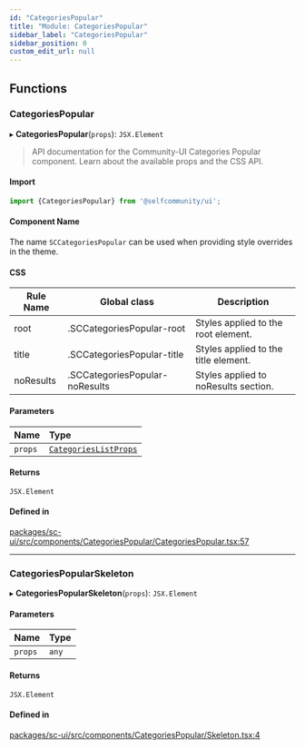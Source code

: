 ```yaml
---
id: "CategoriesPopular"
title: "Module: CategoriesPopular"
sidebar_label: "CategoriesPopular"
sidebar_position: 0
custom_edit_url: null
---
```


## Functions

### CategoriesPopular

▸ **CategoriesPopular**(`props`): `JSX.Element`

> API documentation for the Community-UI Categories Popular component. Learn about the available props and the CSS API.

#### Import
```jsx
import {CategoriesPopular} from '@selfcommunity/ui';
```

#### Component Name
The name `SCCategoriesPopular` can be used when providing style overrides in the theme.

#### CSS

|Rule Name|Global class|Description|
|---|---|---|
|root|.SCCategoriesPopular-root|Styles applied to the root element.|
|title|.SCCategoriesPopular-title|Styles applied to the title element.|
|noResults|.SCCategoriesPopular-noResults|Styles applied to noResults section.|

#### Parameters

| Name | Type |
| :------ | :------ |
| `props` | [`CategoriesListProps`](../interfaces/CategoriesSuggestion.CategoriesListProps.md) |

#### Returns

`JSX.Element`

#### Defined in

[packages/sc-ui/src/components/CategoriesPopular/CategoriesPopular.tsx:57](https://github.com/selfcommunity/community-ui/blob/e8a635a/packages/sc-ui/src/components/CategoriesPopular/CategoriesPopular.tsx#L57)

___

### CategoriesPopularSkeleton

▸ **CategoriesPopularSkeleton**(`props`): `JSX.Element`

#### Parameters

| Name | Type |
| :------ | :------ |
| `props` | `any` |

#### Returns

`JSX.Element`

#### Defined in

[packages/sc-ui/src/components/CategoriesPopular/Skeleton.tsx:4](https://github.com/selfcommunity/community-ui/blob/e8a635a/packages/sc-ui/src/components/CategoriesPopular/Skeleton.tsx#L4)
